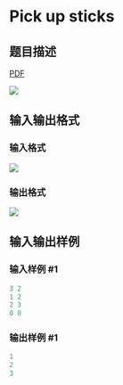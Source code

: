 # Pick up sticks

## 题目描述

[problemUrl]: https://uva.onlinejudge.org/index.php?option=com_onlinejudge&Itemid=8&category=78&page=show_problem&problem=2733

[PDF](https://uva.onlinejudge.org/external/116/p11686.pdf)

![](https://cdn.luogu.com.cn/upload/vjudge_pic/UVA11686/6ce7c73cb15186b6f1df934507c89a4c40a0e6bb.png)

## 输入输出格式

### 输入格式

![](https://cdn.luogu.com.cn/upload/vjudge_pic/UVA11686/7b9caf10dff79af0ae2ecc804dc9bc918f04e619.png)

### 输出格式

![](https://cdn.luogu.com.cn/upload/vjudge_pic/UVA11686/542bda6a704af5b2d4eef466f09ebf65b8649471.png)

## 输入输出样例

### 输入样例 #1

```cpp
3 2
1 2
2 3
0 0
```


### 输出样例 #1

```cpp
1
2
3
```


